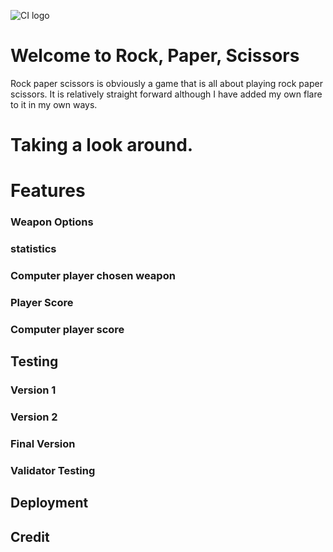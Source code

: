 ![CI logo](https://codeinstitute.s3.amazonaws.com/fullstack/ci_logo_small.png)

# Welcome to Rock, Paper, Scissors

Rock paper scissors is obviously a game that is all about playing rock paper scissors. It is relatively straight forward although I have added my own flare to it in my own ways. 

# Taking a look around.


# Features

### Weapon Options 

### statistics

### Computer player chosen weapon

### Player Score

### Computer player score 

## Testing 

### Version 1 

### Version 2 

### Final Version 

### Validator Testing 

## Deployment 

## Credit

